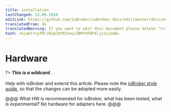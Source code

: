 ```yaml
---
title: installation
lastChanged: 13.09.2018
editLink: https://github.com/ioBroker/ioBroker.docs/edit/master/docs/en/install/hardware.md
translatedFrom: de
translatedWarning: If you want to edit this document please delete "translatedFrom" field, elsewise this document will be translated automatically again
hash: vkjwEt+cyTNrJ82pCQYK5Jeu/ZBPFVFDF6ljy1sjeAQ=
---
```

# Hardware
?> ***This is a wildcard*** . <br><br> Help with ioBroker and extend this article. Please note the [ioBroker style guide](community/styleguidedoc), so that the changes can be adopted more easily.

@@@ What HW is recommended for ioBroker, what has been tested, what is experimental? No hardware for adapters here. @@@